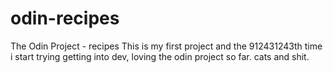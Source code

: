 # odin-recipes
The Odin Project - recipes 
This is my first project and the 912431243th time i start trying getting into dev, loving the odin project so far.
cats and shit.